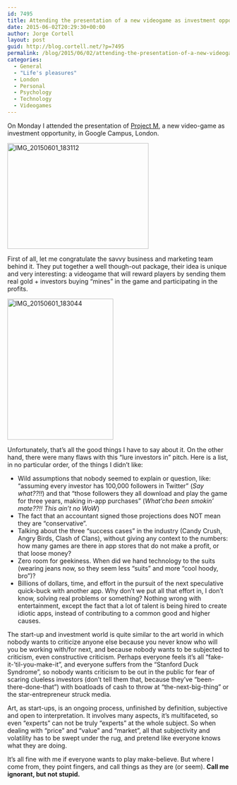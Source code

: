 ```yaml
---
id: 7495
title: Attending the presentation of a new videogame as investment opportunity
date: 2015-06-02T20:29:30+00:00
author: Jorge Cortell
layout: post
guid: http://blog.cortell.net/?p=7495
permalink: /blog/2015/06/02/attending-the-presentation-of-a-new-videogame-as-investment-opportunity/
categories:
  - General
  - "Life's pleasures"
  - London
  - Personal
  - Psychology
  - Technology
  - Videogames
---
```

On Monday I attended the presentation of <a href="http://www.projectmstudio.com/franchise.php" target="_blank">Project M</a>, a new video-game as investment opportunity, in Google Campus, London.

[<img class=" aligncenter" src="https://c1.staticflickr.com/9/8848/17732393093_4498867e73_n.jpg" alt="IMG_20150601_183112" width="320" height="240" />](https://www.flickr.com/photos/jcortell/17732393093 "IMG_20150601_183112 by Jorge Cortell, on Flickr")

First of all, let me congratulate the savvy business and marketing team behind it. They put together a well though-out package, their idea is unique and very interesting: a videogame that will reward players by sending them real gold + investors buying &#8220;mines&#8221; in the game and participating in the profits.

<img class=" aligncenter" src="https://c1.staticflickr.com/9/8846/18353020945_218e5e50ed_n.jpg" alt="IMG_20150601_183044" width="240" height="320" />

Unfortunately, that&#8217;s all the good things I have to say about it. On the other hand, there were many flaws with this &#8220;lure investors in&#8221; pitch. Here is a list, in no particular order, of the things I didn&#8217;t like:

  * Wild assumptions that nobody seemed to explain or question, like: &#8220;assuming every investor has 100,000 followers in Twitter&#8221; (_Say what??!!_) and that &#8220;those followers they all download and play the game for three years, making in-app purchases&#8221; (_What&#8217;cha been smokin&#8217; mate??!! This ain&#8217;t no WoW_)
  * The fact that an accountant signed those projections does NOT mean they are &#8220;conservative&#8221;.
  * Talking about the three &#8220;success cases&#8221; in the industry (Candy Crush, Angry Birds, Clash of Clans), without giving any context to the numbers: how many games are there in app stores that do not make a profit, or that loose money?
  * Zero room for geekiness. When did we hand technology to the suits (wearing jeans now, so they seem less &#8220;suits&#8221; and more &#8220;cool hoody, bro&#8221;)?
  * Billions of dollars, time, and effort in the pursuit of the next speculative quick-buck with another app. Why don&#8217;t we put all that effort in, I don&#8217;t know, solving real problems or something? Nothing wrong with entertainment, except the fact that a lot of talent is being hired to create idiotic apps, instead of contributing to a common good and higher causes.

The start-up and investment world is quite similar to the art world in which nobody wants to criticize anyone else because you never know who will you be working with/for next, and because nobody wants to be subjected to criticism, even constructive criticism. Perhaps everyone feels it&#8217;s all &#8220;fake-it-&#8217;til-you-make-it&#8221;, and everyone suffers from the &#8220;Stanford Duck Syndrome&#8221;, so nobody wants criticism to be out in the public for fear of scaring clueless investors (don&#8217;t tell them that, because they&#8217;ve &#8220;been-there-done-that&#8221;) with boatloads of cash to throw at &#8220;the-next-big-thing&#8221; or the star-entrepreneur struck media.

Art, as start-ups, is an ongoing process, unfinished by definition, subjective and open to interpretation. It involves many aspects, it&#8217;s multifaceted, so even &#8220;experts&#8221; can not be truly &#8220;experts&#8221; at the whole subject. So when dealing with &#8220;price&#8221; and &#8220;value&#8221; and &#8220;market&#8221;, all that subjectivity and volatility has to be swept under the rug, and pretend like everyone knows what they are doing.

It&#8217;s all fine with me if everyone wants to play make-believe. But where I come from, they point fingers, and call things as they are (or seem). **Call me ignorant, but not stupid.**